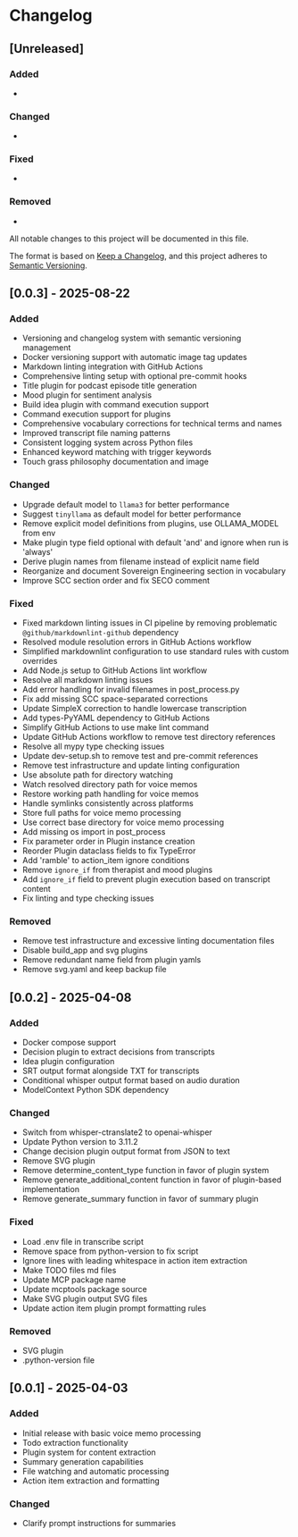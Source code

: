 # Changelog

## [Unreleased]

### Added
- 

### Changed
- 

### Fixed
- 

### Removed
- 


All notable changes to this project will be documented in this file.

The format is based on [Keep a Changelog](https://keepachangelog.com/en/1.0.0/),
and this project adheres to [Semantic Versioning](https://semver.org/spec/v2.0.0.html).

## [0.0.3] - 2025-08-22

### Added
- Versioning and changelog system with semantic versioning management
- Docker versioning support with automatic image tag updates
- Markdown linting integration with GitHub Actions
- Comprehensive linting setup with optional pre-commit hooks
- Title plugin for podcast episode title generation
- Mood plugin for sentiment analysis
- Build idea plugin with command execution support
- Command execution support for plugins
- Comprehensive vocabulary corrections for technical terms and names
- Improved transcript file naming patterns
- Consistent logging system across Python files
- Enhanced keyword matching with trigger keywords
- Touch grass philosophy documentation and image

### Changed
- Upgrade default model to `llama3` for better performance
- Suggest `tinyllama` as default model for better performance
- Remove explicit model definitions from plugins, use OLLAMA_MODEL from env
- Make plugin type field optional with default 'and' and ignore when run is 'always'
- Derive plugin names from filename instead of explicit name field
- Reorganize and document Sovereign Engineering section in vocabulary
- Improve SCC section order and fix SECO comment

### Fixed
- Fixed markdown linting issues in CI pipeline by removing problematic `@github/markdownlint-github` dependency
- Resolved module resolution errors in GitHub Actions workflow
- Simplified markdownlint configuration to use standard rules with custom overrides
- Add Node.js setup to GitHub Actions lint workflow
- Resolve all markdown linting issues
- Add error handling for invalid filenames in post_process.py
- Fix add missing SCC space-separated corrections
- Update SimpleX correction to handle lowercase transcription
- Add types-PyYAML dependency to GitHub Actions
- Simplify GitHub Actions to use make lint command
- Update GitHub Actions workflow to remove test directory references
- Resolve all mypy type checking issues
- Update dev-setup.sh to remove test and pre-commit references
- Remove test infrastructure and update linting configuration
- Use absolute path for directory watching
- Watch resolved directory path for voice memos
- Restore working path handling for voice memos
- Handle symlinks consistently across platforms
- Store full paths for voice memo processing
- Use correct base directory for voice memo processing
- Add missing os import in post_process
- Fix parameter order in Plugin instance creation
- Reorder Plugin dataclass fields to fix TypeError
- Add 'ramble' to action_item ignore conditions
- Remove `ignore_if` from therapist and mood plugins
- Add `ignore_if` field to prevent plugin execution based on transcript content
- Fix linting and type checking issues

### Removed
- Remove test infrastructure and excessive linting documentation files
- Disable build_app and svg plugins
- Remove redundant name field from plugin yamls
- Remove svg.yaml and keep backup file

## [0.0.2] - 2025-04-08

### Added

- Docker compose support
- Decision plugin to extract decisions from transcripts
- Idea plugin configuration
- SRT output format alongside TXT for transcripts
- Conditional whisper output format based on audio duration
- ModelContext Python SDK dependency

### Changed

- Switch from whisper-ctranslate2 to openai-whisper
- Update Python version to 3.11.2
- Change decision plugin output format from JSON to text
- Remove SVG plugin
- Remove determine_content_type function in favor of plugin system
- Remove generate_additional_content function in favor of plugin-based implementation
- Remove generate_summary function in favor of summary plugin

### Fixed

- Load .env file in transcribe script
- Remove space from python-version to fix script
- Ignore lines with leading whitespace in action item extraction
- Make TODO files md files
- Update MCP package name
- Update mcptools package source
- Make SVG plugin output SVG files
- Update action item plugin prompt formatting rules

### Removed

- SVG plugin
- .python-version file

## [0.0.1] - 2025-04-03

### Added

- Initial release with basic voice memo processing
- Todo extraction functionality
- Plugin system for content extraction
- Summary generation capabilities
- File watching and automatic processing
- Action item extraction and formatting

### Changed

- Clarify prompt instructions for summaries
